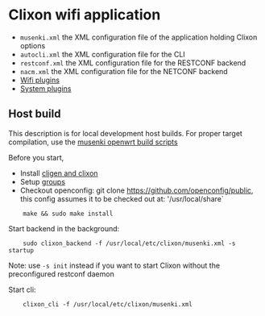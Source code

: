 # Clixon wifi application

* `musenki.xml` the XML configuration file of the application holding Clixon options
* `autocli.xml` the XML configuration file for the CLI
* `restconf.xml` the XML configuration file for the RESTCONF backend
* `nacm.xml` the XML configuration file for the NETCONF backend
* [Wifi plugins](wifi)
* [System plugins](system)

## Host build

This description is for local development host builds. For proper target
compilation, use the [musenki openwrt build scripts](../musenki-openwrt)

Before you start,
* Install [cligen and clixon](https://clixon-docs.readthedocs.io/en/latest/install.html)
* Setup [groups](https://github.com/clicon/clixon/blob/master/doc/FAQ.md#do-i-need-to-setup-anything)
* Checkout openconfig: git clone https://github.com/openconfig/public, this config assumes it to be checked out at: '/usr/local/share`

```
    make && sudo make install
```
Start backend in the background:
```
    sudo clixon_backend -f /usr/local/etc/clixon/musenki.xml -s startup
```
Note: use `-s init` instead if you want to start Clixon without the preconfigured restconf daemon

Start cli:
```
    clixon_cli -f /usr/local/etc/clixon/musenki.xml
```
